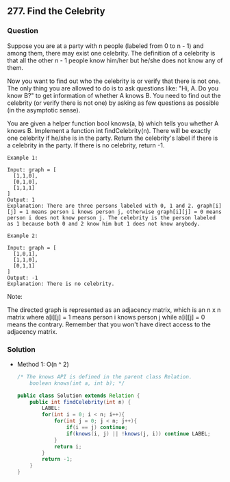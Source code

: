 ## 277. Find the Celebrity

### Question
Suppose you are at a party with n people (labeled from 0 to n - 1) and among them, there may exist one celebrity. The definition of a celebrity is that all the other n - 1 people know him/her but he/she does not know any of them.

Now you want to find out who the celebrity is or verify that there is not one. The only thing you are allowed to do is to ask questions like: "Hi, A. Do you know B?" to get information of whether A knows B. You need to find out the celebrity (or verify there is not one) by asking as few questions as possible (in the asymptotic sense).

You are given a helper function bool knows(a, b) which tells you whether A knows B. Implement a function int findCelebrity(n). There will be exactly one celebrity if he/she is in the party. Return the celebrity's label if there is a celebrity in the party. If there is no celebrity, return -1.


```
Example 1:

Input: graph = [
  [1,1,0],
  [0,1,0],
  [1,1,1]
]
Output: 1
Explanation: There are three persons labeled with 0, 1 and 2. graph[i][j] = 1 means person i knows person j, otherwise graph[i][j] = 0 means person i does not know person j. The celebrity is the person labeled as 1 because both 0 and 2 know him but 1 does not know anybody.

Example 2:

Input: graph = [
  [1,0,1],
  [1,1,0],
  [0,1,1]
]
Output: -1
Explanation: There is no celebrity.
```

Note:

The directed graph is represented as an adjacency matrix, which is an n x n matrix where a[i][j] = 1 means person i knows person j while a[i][j] = 0 means the contrary.
Remember that you won't have direct access to the adjacency matrix.

### Solution
* Method 1: O(n ^ 2)
  ```Java
  /* The knows API is defined in the parent class Relation.
      boolean knows(int a, int b); */

  public class Solution extends Relation {
      public int findCelebrity(int n) {
          LABEL:
          for(int i = 0; i < n; i++){
              for(int j = 0; j < n; j++){
                  if(i == j) continue;
                  if(knows(i, j) || !knows(j, i)) continue LABEL;
              }
              return i;
          }
          return -1;
      }
  }
  ```
